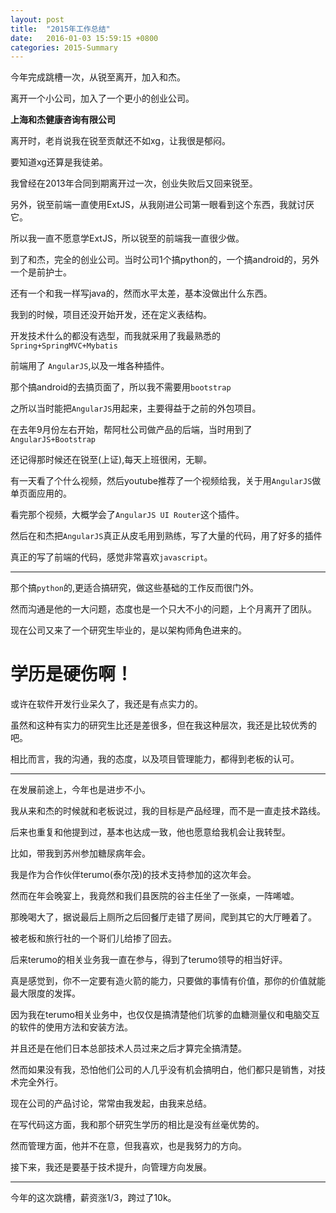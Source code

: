 ```yaml
---
layout: post
title:  "2015年工作总结"
date:   2016-01-03 15:59:15 +0800
categories: 2015-Summary
---
```



今年完成跳槽一次，从锐至离开，加入和杰。

离开一个小公司，加入了一个更小的创业公司。

**上海和杰健康咨询有限公司**

离开时，老肖说我在锐至贡献还不如xg，让我很是郁闷。

要知道xg还算是我徒弟。

我曾经在2013年合同到期离开过一次，创业失败后又回来锐至。

另外，锐至前端一直使用ExtJS，从我刚进公司第一眼看到这个东西，我就讨厌它。

所以我一直不愿意学ExtJS，所以锐至的前端我一直很少做。

到了和杰，完全的创业公司。当时公司1个搞python的，一个搞android的，另外一个是前护士。

还有一个和我一样写java的，然而水平太差，基本没做出什么东西。

我到的时候，项目还没开始开发，还在定义表结构。

开发技术什么的都没有选型，而我就采用了我最熟悉的
`Spring+SpringMVC+Mybatis`

前端用了 `AngularJS`,以及一堆各种插件。

那个搞android的去搞页面了，所以我不需要用`bootstrap`

之所以当时能把`AngularJS`用起来，主要得益于之前的外包项目。

在去年9月份左右开始，帮阿杜公司做产品的后端，当时用到了`AngularJS+Bootstrap`

还记得那时候还在锐至(上证),每天上班很闲，无聊。

有一天看了个什么视频，然后youtube推荐了一个视频给我，关于用`AngularJS`做单页面应用的。

看完那个视频，大概学会了`AngularJS UI Router`这个插件。

然后在和杰把`AngularJS`真正从皮毛用到熟练，写了大量的代码，用了好多的插件

真正的写了前端的代码，感觉非常喜欢`javascript`。

*********

那个搞`python`的,更适合搞研究，做这些基础的工作反而很门外。

然而沟通是他的一大问题，态度也是一个只大不小的问题，上个月离开了团队。


现在公司又来了一个研究生毕业的，是以架构师角色进来的。

# 学历是硬伤啊！

或许在软件开发行业呆久了，我还是有点实力的。

虽然和这种有实力的研究生比还是差很多，但在我这种层次，我还是比较优秀的吧。

相比而言，我的沟通，我的态度，以及项目管理能力，都得到老板的认可。


*********

在发展前途上，今年也是进步不小。

我从来和杰的时候就和老板说过，我的目标是产品经理，而不是一直走技术路线。

后来也重复和他提到过，基本也达成一致，他也愿意给我机会让我转型。

比如，带我到苏州参加糖尿病年会。

我是作为合作伙伴terumo(泰尔茂)的技术支持参加的这次年会。

然而在年会晚宴上，我竟然和我们县医院的谷主任坐了一张桌，一阵唏嘘。

那晚喝大了，据说最后上厕所之后回餐厅走错了房间，爬到其它的大厅睡着了。

被老板和旅行社的一个哥们儿给掺了回去。

后来terumo的相关业务我一直在参与，得到了terumo领导的相当好评。

真是感觉到，你不一定要有造火箭的能力，只要做的事情有价值，那你的价值就能最大限度的发挥。

因为我在terumo相关业务中，也仅仅是搞清楚他们坑爹的血糖测量仪和电脑交互的软件的使用方法和安装方法。

并且还是在他们日本总部技术人员过来之后才算完全搞清楚。

然而如果没有我，恐怕他们公司的人几乎没有机会搞明白，他们都只是销售，对技术完全外行。


现在公司的产品讨论，常常由我发起，由我来总结。

在写代码这方面，我和那个研究生学历的相比是没有丝毫优势的。

然而管理方面，他并不在意，但我喜欢，也是我努力的方向。

接下来，我还是要基于技术提升，向管理方向发展。


*********

今年的这次跳槽，薪资涨1/3，跨过了10k。
